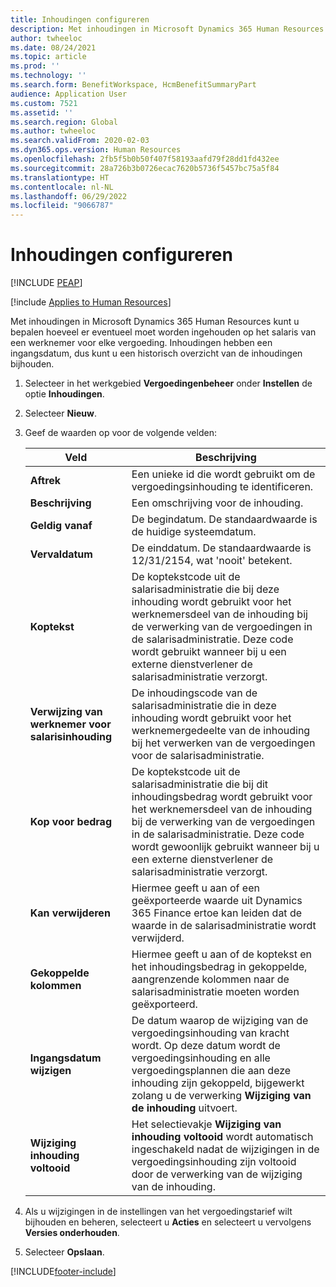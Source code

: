 ```yaml
---
title: Inhoudingen configureren
description: Met inhoudingen in Microsoft Dynamics 365 Human Resources kunt u bepalen hoeveel er eventueel moet worden ingehouden op het salaris van een werknemer voor elke vergoeding.
author: twheeloc
ms.date: 08/24/2021
ms.topic: article
ms.prod: ''
ms.technology: ''
ms.search.form: BenefitWorkspace, HcmBenefitSummaryPart
audience: Application User
ms.custom: 7521
ms.assetid: ''
ms.search.region: Global
ms.author: twheeloc
ms.search.validFrom: 2020-02-03
ms.dyn365.ops.version: Human Resources
ms.openlocfilehash: 2fb5f5b0b50f407f58193aafd79f28dd1fd432ee
ms.sourcegitcommit: 28a726b3b0726ecac7620b5736f5457bc75a5f84
ms.translationtype: HT
ms.contentlocale: nl-NL
ms.lasthandoff: 06/29/2022
ms.locfileid: "9066787"
---
```

# <a name="configure-deductions"></a>Inhoudingen configureren


[!INCLUDE [PEAP](../includes/peap-2.md)]

[!include [Applies to Human Resources](../includes/applies-to-hr.md)]

Met inhoudingen in Microsoft Dynamics 365 Human Resources kunt u bepalen hoeveel er eventueel moet worden ingehouden op het salaris van een werknemer voor elke vergoeding. Inhoudingen hebben een ingangsdatum, dus kunt u een historisch overzicht van de inhoudingen bijhouden. 

1. Selecteer in het werkgebied **Vergoedingenbeheer** onder **Instellen** de optie **Inhoudingen**.

2. Selecteer **Nieuw**.

3. Geef de waarden op voor de volgende velden:

   | Veld | Beschrijving |
   | --- | --- |
   | **Aftrek** | Een unieke id die wordt gebruikt om de vergoedingsinhouding te identificeren. |
   | **Beschrijving** | Een omschrijving voor de inhouding. |
   | **Geldig vanaf** | De begindatum. De standaardwaarde is de huidige systeemdatum. |
   | **Vervaldatum** | De einddatum. De standaardwaarde is 12/31/2154, wat 'nooit' betekent. |
   | **Koptekst** | De koptekstcode uit de salarisadministratie die bij deze inhouding wordt gebruikt voor het werknemersdeel van de inhouding bij de verwerking van de vergoedingen in de salarisadministratie. Deze code wordt gebruikt wanneer bij u een externe dienstverlener de salarisadministratie verzorgt. |
   | **Verwijzing van werknemer voor salarisinhouding** | De inhoudingscode van de salarisadministratie die in deze inhouding wordt gebruikt voor het werknemergedeelte van de inhouding bij het verwerken van de vergoedingen voor de salarisadministratie. |
   | **Kop voor bedrag** | De koptekstcode uit de salarisadministratie die bij dit inhoudingsbedrag wordt gebruikt voor het werknemersdeel van de inhouding bij de verwerking van de vergoedingen in de salarisadministratie. Deze code wordt gewoonlijk gebruikt wanneer bij u een externe dienstverlener de salarisadministratie verzorgt. |
   | **Kan verwijderen** | Hiermee geeft u aan of een geëxporteerde waarde uit Dynamics 365 Finance ertoe kan leiden dat de waarde in de salarisadministratie wordt verwijderd. |
   | **Gekoppelde kolommen** | Hiermee geeft u aan of de koptekst en het inhoudingsbedrag in gekoppelde, aangrenzende kolommen naar de salarisadministratie moeten worden geëxporteerd. |
   | **Ingangsdatum wijzigen** | De datum waarop de wijziging van de vergoedingsinhouding van kracht wordt. Op deze datum wordt de vergoedingsinhouding en alle vergoedingsplannen die aan deze inhouding zijn gekoppeld, bijgewerkt zolang u de verwerking **Wijziging van de inhouding** uitvoert. |
   | **Wijziging inhouding voltooid** | Het selectievakje **Wijziging van inhouding voltooid** wordt automatisch ingeschakeld nadat de wijzigingen in de vergoedingsinhouding zijn voltooid door de verwerking van de wijziging van de inhouding. |
   
4. Als u wijzigingen in de instellingen van het vergoedingstarief wilt bijhouden en beheren, selecteert u **Acties** en selecteert u vervolgens **Versies onderhouden**.

5. Selecteer **Opslaan**. 


[!INCLUDE[footer-include](../includes/footer-banner.md)]

